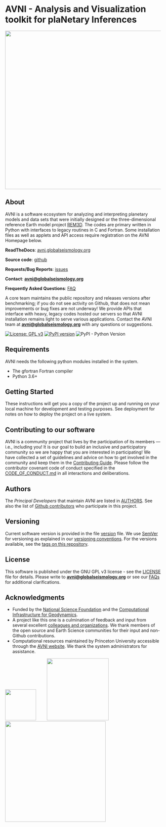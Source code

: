 # AVNI - Analysis and Visualization toolkit for plaNetary Inferences

<img
src="http://avni.globalseismology.org/stable/_static/logos/logo_avni_color_withname.png"
width="512">

## About

AVNI is a software ecosystem for analyzing and interpreting planetary models and
data sets that were initially designed or the three-dimensional reference Earth
model project [REM3D](http://rem3d.org). The codes are primary written in Python
with interfaces to legacy routines in C and Fortran. Some installation files as
well as applets and API access require registration on the AVNI Homepage below.

**ReadTheDocs**: [avni.globalseismology.org](http://avni.globalseismology.org)

**Source code**: [github](https://github.com/globalseismology/avni)

**Requests/Bug Reports**:
[issues](https://github.com/globalseismology/avni/issues)

**Contact**: **avni@globalseismology.org**

**Frequently Asked Questions**:
[FAQ](http://avni.globalseismology.org/stable/overview/faq.html)

A core team maintains the public repository and releases versions after
benchmarking; if you do not see activity on Github, that does not mean
improvements or bug fixes are not underway! We provide APIs that interface with
heavy, legacy codes hosted our servers so that AVNI installation remains light
to serve various applications. Contact the AVNI team at
**avni@globalseismology.org** with any questions or suggestions.

[![License: GPL
v3](https://img.shields.io/badge/License-GPLv3-blue.svg)](https://www.gnu.org/licenses/gpl-3.0)
[![PyPI
version](https://badge.fury.io/py/avni.svg)](https://badge.fury.io/py/avni)
![PyPI - Python
Version](https://img.shields.io/pypi/pyversions/avni.svg?style=popout)

## Requirements

AVNI needs the following python modules installed in the system.
* The gfortran Fortran compiler
* Python 3.6+

## Getting Started

These instructions will get you a copy of the project up and running on your
local machine for development and testing purposes. See deployment for notes on
how to deploy the project on a live system.


## Contributing to our software

AVNI is a community project that lives by the participation of its members —
i.e., including you! It is our goal to build an inclusive and participatory
community so we are happy that you are interested in participating! We have
collected a set of guidelines and advice on how to get involved in the community
and keep them in the [Contributing
Guide](http://avni.globalseismology.org/stable/overview/contributing.html).
Please follow the contributor covenant code of conduct specified in the
[CODE_OF_CONDUCT.md](CODE_OF_CONDUCT.md) in all interactions and deliberations.

## Authors

The *Principal Developers* that maintain AVNI are listed in [AUTHORS](AUTHORS).
See also the list of [Github
contributors](https://github.com/globalseismology/avni/contributors) who
participate in this project.

## Versioning

Current software version is provided in the file [version](avni/version.py)
file. We use [SemVer](http://semver.org/) for versioning as explained in our
[versioning
conventions](http://avni.globalseismology.org/stable/overview/versioning_conventions.html).
For the versions available, see the [tags on this
repository](https://github.com/globalseismology/avni/tags).

## License

This software is published under the GNU GPL v3 license - see the
[LICENSE](LICENSE) file for details. Please write to
**avni@globalseismology.org** or see our
[FAQs](http://avni.globalseismology.org/stable/overview/faq.html) for additional
clarifications.

## Acknowledgments

* Funded by the [National Science Foundation](http://nsf.gov) and the
  [Computational Infrastructure for Geodynamics](http://geodynamics.org).
* A project like this one is a culmination of feedback and input from several
  excellent [colleagues and
  organizations](https://globalseismology.princeton.edu/about/people). We thank
  members of the open source and Earth Science communities for their input and
  non-Github contributions.
* Computational resources maintained by Princeton University accessible through
  the [AVNI website](http://avni.globalseismology.org). We thank the system
  administrators for assistance.

<img src="http://avni.globalseismology.org/stable/_static/logos/NSF.png"
width="100"> &nbsp; &nbsp; &nbsp; &nbsp; <img
src="http://avni.globalseismology.org/stable/_static/logos/CIG_logo.png"
width="200"> &nbsp; &nbsp; &nbsp; &nbsp; <img
src="http://avni.globalseismology.org/stable/_static/logos/PU-standard.png"
width="325">
